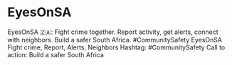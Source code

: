# EyesOnSA
EyesOnSA 🇿🇦: Fight crime together. Report activity, get alerts, connect with neighbors. Build a safer South Africa. #CommunitySafety   EyesOnSA  Fight crime, Report, Alerts, Neighbors Hashtag: #CommunitySafety Call to action: Build a safer South Africa
